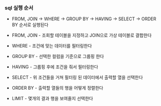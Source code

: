 ### sql 실행 순서

* FROM, JOIN -> WHERE -> GROUP BY -> HAVING -> SELECT -> ORDER BY 순서로 실행된다

* FROM, JOIN - 조회할 테이블을 지정하고 JOIN으로 가상 테이블로 결합한다

* WHERE - 조건에 맞는 데이터를 필터링한다

* GROUP BY - 선택한 컬럼을 기준으로 그룹핑 한다

* HAVING - 그룹핑 후에 조건을 줘서 필터링한다

* SELECT - 위 조건들을 거쳐 필터링 된 데이터에서 출력할 열을 선택한다

* ORDER BY - 출력할 열들의 행을 어떻게 정렬한다

* LIMIT - 몇개의 결과 행을 보여줄지 선택한다
